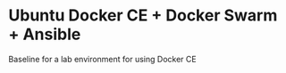 # Ubuntu Docker CE + Docker Swarm + Ansible 

Baseline for a lab environment for using Docker CE  

